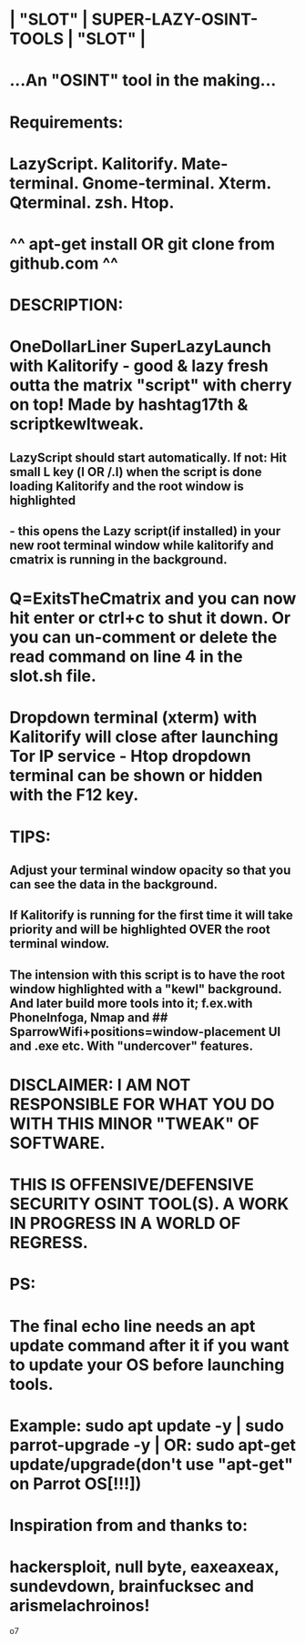 #  |  "SLOT"  |  SUPER-LAZY-OSINT-TOOLS  |  "SLOT"  |
#         ...An "OSINT" tool in the making...

# Requirements:
# LazyScript. Kalitorify. Mate-terminal. Gnome-terminal. Xterm. Qterminal. zsh. Htop. 
# ^^ apt-get install  OR  git clone from github.com ^^

# DESCRIPTION:
# OneDollarLiner SuperLazyLaunch with Kalitorify - good & lazy fresh outta the matrix "script" with cherry on top! Made by hashtag17th & scriptkewltweak.
## LazyScript should start automatically. If not: Hit small L key (l OR /.l) when the script is done loading Kalitorify and the root window is highlighted
##  - this opens the Lazy script(if installed) in your new root terminal window while kalitorify and cmatrix is running in the background.
# Q=ExitsTheCmatrix and you can now hit enter or ctrl+c to shut it down. Or you can un-comment or delete the read command on line 4 in the slot.sh file.
# Dropdown terminal (xterm) with Kalitorify will close after launching Tor IP service - Htop dropdown terminal can be shown or hidden with the F12 key.

# TIPS:
## Adjust your terminal window opacity so that you can see the data in the background.
## If Kalitorify is running for the first time it will take priority and will be highlighted OVER the root terminal window.

## The intension with this script is to have the root window highlighted with a "kewl" background. And later build more tools into it; f.ex.with PhoneInfoga, Nmap and              ## SparrowWifi+positions=window-placement UI and .exe etc. With "undercover" features.

# DISCLAIMER: I AM NOT RESPONSIBLE FOR WHAT YOU DO WITH THIS MINOR "TWEAK" OF SOFTWARE. 
# THIS IS OFFENSIVE/DEFENSIVE SECURITY OSINT TOOL(S). A WORK IN PROGRESS IN A WORLD OF REGRESS.

# PS:
# The final echo line needs an apt update command after it if you want to update your OS before launching tools.
# Example: sudo apt update -y | sudo parrot-upgrade -y | OR: sudo apt-get update/upgrade(don't use "apt-get" on Parrot OS[!!!])

# Inspiration from and thanks to:
# hackersploit, null byte, eaxeaxeax, sundevdown, brainfucksec and arismelachroinos!
o7
